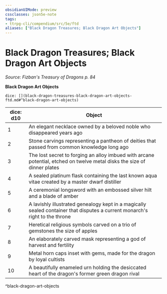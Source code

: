 ```yaml
---
obsidianUIMode: preview
cssclasses: json5e-note
tags:
- ttrpg-cli/compendium/src/5e/ftd
aliases: ["Black Dragon Treasures; Black Dragon Art Objects"]
---
```

# Black Dragon Treasures; Black Dragon Art Objects
*Source: Fizban's Treasury of Dragons p. 84* 

**Black Dragon Art Objects**

`dice: [](black-dragon-treasures-black-dragon-art-objects-ftd.md#^black-dragon-art-objects)`

| dice: d10 | Object |
|-----------|--------|
| 1 | An elegant necklace owned by a beloved noble who disappeared years ago |
| 2 | Stone carvings representing a pantheon of deities that passed from common knowledge long ago |
| 3 | The lost secret to forging an alloy imbued with arcane potential, etched on twelve metal disks the size of dinner plates |
| 4 | A sealed platinum flask containing the last known aqua vitae created by a master dwarf distiller |
| 5 | A ceremonial longsword with an embossed silver hilt and a blade of amber |
| 6 | A lavishly illustrated genealogy kept in a magically sealed container that disputes a current monarch's right to the throne |
| 7 | Heretical religious symbols carved on a trio of gemstones the size of apples |
| 8 | An elaborately carved mask representing a god of harvest and fertility |
| 9 | Metal horn caps inset with gems, made for the dragon by loyal cultists |
| 10 | A beautifully enameled urn holding the desiccated heart of the dragon's former green dragon rival |
^black-dragon-art-objects